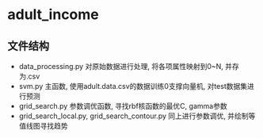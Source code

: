 # adult_income
## 文件结构
- data_processing.py
对原始数据进行处理, 将各项属性映射到0~N, 并存为.csv
- svm.py
主函数, 使用adult.data.csv的数据训练0支撑向量机, 对test数据集进行预测
- grid_search.py
参数调优函数, 寻找rbf核函数的最优C, gamma参数
- grid_search_local.py, grid_search_contour.py
同上进行参数调优, 并绘制等值线图寻找趋势 